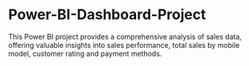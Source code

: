 # Power-BI-Dashboard-Project
This Power BI project provides a comprehensive analysis of sales data, offering valuable insights into sales performance, total sales by mobile model, customer rating and payment methods.
